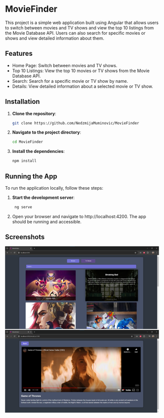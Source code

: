# MovieFinder
This project is a simple web application built using Angular that allows users to switch between movies and TV shows and view the top 10 listings from the Movie Database API. Users can also search for specific movies or shows and view detailed information about them.
## Features
- Home Page: Switch between movies and TV shows.
- Top 10 Listings: View the top 10 movies or TV shows from the Movie Database API.
- Search: Search for a specific movie or TV show by name.
- Details: View detailed information about a selected movie or TV show.
## Installation

1. **Clone the repository**:
   
   ```sh
   git clone https://github.com/NedzmijaMuminovic/MovieFinder
   ```

2. **Navigate to the project directory**:
   
   ```sh
   cd MovieFinder
   ```

3. **Install the dependencies**:
   
   ```sh
   npm install
   ```

## Running the App

To run the application locally, follow these steps:

1. **Start the development server**:
   
   ```sh
    ng serve
   ```

2. Open your browser and navigate to http://localhost:4200. The app should be running and accessible.

## Screenshots
![Screenshot 1](screenshots/1.png)
![Screenshot 2](screenshots/2.png)
